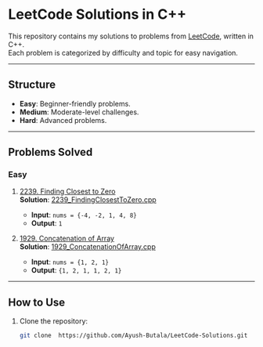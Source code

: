 # LeetCode Solutions in C++

This repository contains my solutions to problems from [LeetCode](https://leetcode.com/), written in C++.  
Each problem is categorized by difficulty and topic for easy navigation.

---

## Structure

- **Easy**: Beginner-friendly problems.
- **Medium**: Moderate-level challenges.
- **Hard**: Advanced problems.

---

## Problems Solved

### Easy

1. [2239. Finding Closest to Zero](https://leetcode.com/problems/find-closest-number-to-zero/description/)  
   **Solution**: [2239_FindingClosestToZero.cpp](https://github.com/Ayush-Butala/LeetCode-Solutions/blob/main/Easy/2239_FindingClosestToZero.cpp)

   - **Input**: `nums = {-4, -2, 1, 4, 8}`
   - **Output**: `1`

2. [1929. Concatenation of Array](https://leetcode.com/problems/concatenation-of-array/description/)  
   **Solution**: [1929_ConcatenationOfArray.cpp](https://github.com/Ayush-Butala/LeetCode-Solutions/blob/main/Easy/1929_ConcatenationOfArray.cpp)
   - **Input**: `nums = {1, 2, 1}`
   - **Output**: `{1, 2, 1, 1, 2, 1}`

---

## How to Use

1. Clone the repository:
   ```bash
   git clone  https://github.com/Ayush-Butala/LeetCode-Solutions.git
   ```
